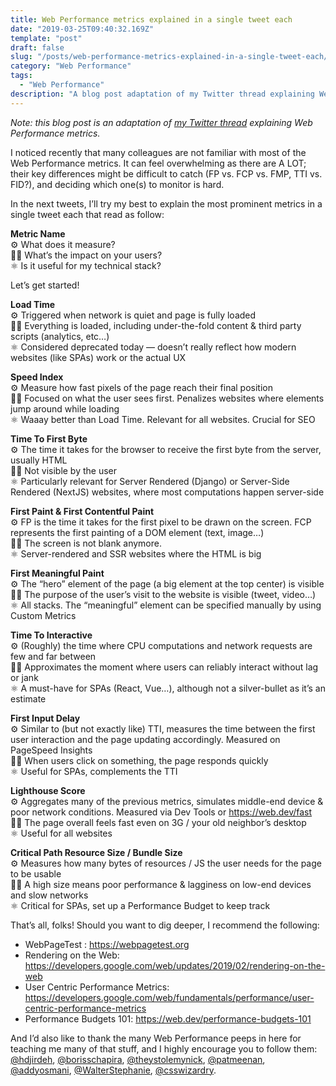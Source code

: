 ```yaml
---
title: Web Performance metrics explained in a single tweet each
date: "2019-03-25T09:40:32.169Z"
template: "post"
draft: false
slug: "/posts/web-performance-metrics-explained-in-a-single-tweet-each/"
category: "Web Performance"
tags:
  - "Web Performance"
description: "A blog post adaptation of my Twitter thread explaining Web Performance metrics."
---
```


_Note: this blog post is an adaptation of [my Twitter thread](https://twitter.com/Phacks/status/1110161414025555968) explaining Web Performance metrics._

I noticed recently that many colleagues are not familiar with most of the Web Performance metrics. It can feel overwhelming as there are A LOT; their key differences might be difficult to catch (FP vs. FCP vs. FMP, TTI vs. FID?), and deciding which one(s) to monitor is hard.

In the next tweets, I’ll try my best to explain the most prominent metrics in a single tweet each that read as follow:

**Metric Name**<br />
⚙️ What does it measure?<br />
👩‍💻 What’s the impact on your users?<br />
⚛️ Is it useful for my technical stack?

Let’s get started!

**Load Time**<br />
⚙️ Triggered when network is quiet and page is fully loaded<br />
👩‍💻 Everything is loaded, including under-the-fold content & third party scripts (analytics, etc…)<br />
⚛️ Considered deprecated today — doesn’t really reflect how modern websites (like SPAs) work or the actual UX

**Speed Index**<br />
⚙️ Measure how fast pixels of the page reach their final position<br />
👩‍💻 Focused on what the user sees first. Penalizes websites where elements jump around while loading<br />
⚛️ Waaay better than Load Time. Relevant for all websites. Crucial for SEO

**Time To First Byte**<br />
⚙️ The time it takes for the browser to receive the first byte from the server, usually HTML<br />
👩‍💻 Not visible by the user<br />
⚛️ Particularly relevant for Server Rendered (Django) or Server-Side Rendered (NextJS) websites, where most computations happen server-side

**First Paint & First Contentful Paint**<br />
⚙️ FP is the time it takes for the first pixel to be drawn on the screen. FCP represents the first painting of a DOM element (text, image…)<br />
👩‍💻 The screen is not blank anymore.<br />
⚛️ Server-rendered and SSR websites where the HTML is big

**First Meaningful Paint**<br />
⚙️ The “hero” element of the page (a big element at the top center) is visible<br />
👩‍💻 The purpose of the user’s visit to the website is visible (tweet, video…)<br />
⚛️ All stacks. The “meaningful” element can be specified manually by using Custom Metrics

**Time To Interactive**<br />
⚙️ (Roughly) the time where CPU computations and network requests are few and far between<br />
👩‍💻 Approximates the moment where users can reliably interact without lag or jank<br />
⚛️ A must-have for SPAs (React, Vue…), although not a silver-bullet as it’s an estimate

**First Input Delay**<br />
⚙️ Similar to (but not exactly like) TTI, measures the time between the first user interaction and the page updating accordingly. Measured on PageSpeed Insights<br />
👩‍💻 When users click on something, the page responds quickly<br />
⚛️ Useful for SPAs, complements the TTI

**Lighthouse Score**<br />
⚙️ Aggregates many of the previous metrics, simulates middle-end device & poor network conditions. Measured via Dev Tools or https://web.dev/fast<br />
👩‍💻 The page overall feels fast even on 3G / your old neighbor’s desktop<br />
⚛️ Useful for all websites

**Critical Path Resource Size / Bundle Size**<br />
⚙️ Measures how many bytes of resources / JS the user needs for the page to be usable<br />
👩‍💻 A high size means poor performance & lagginess on low-end devices and slow networks<br />
⚛️ Critical for SPAs, set up a Performance Budget to keep track

That’s all, folks! Should you want to dig deeper, I recommend the following:

- WebPageTest : https://webpagetest.org
- Rendering on the Web: https://developers.google.com/web/updates/2019/02/rendering-on-the-web
- User Centric Performance Metrics: https://developers.google.com/web/fundamentals/performance/user-centric-performance-metrics
- Performance Budgets 101: https://web.dev/performance-budgets-101

And I’d also like to thank the many Web Performance peeps in here for teaching me many of that stuff, and I highly encourage you to follow them: [@hdjirdeh](https://twitter.com/hdjirdeh), [@borisschapira](https://twitter.com/borisschapira), [@theystolemynick](https://twitter.com/theystolemynick), [@patmeenan](https://twitter.com/patmeenan), [@addyosmani](https://twitter.com/addyosmani), [@WalterStephanie](https://twitter.com/WalterStephanie), [@csswizardry](https://twitter.com/csswizardry).

